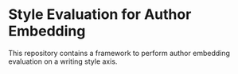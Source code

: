 # Style Evaluation for Author Embedding
This repository contains a framework to perform author embedding evaluation on a writing style axis.

